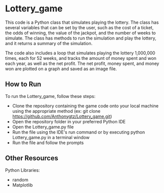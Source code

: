 # Lottery_game

This code is a Python class that simulates playing the lottery. The class has several variables that can be set by the user, such as the cost of a ticket, the odds of winning, the value of the jackpot, and the number of weeks to simulate. The class has methods to run the simulation and play the lottery, and it returns a summary of the simulation.

The code also includes a loop that simulates playing the lottery 1,000,000 times, each for 52 weeks, and tracks the amount of money spent and won each year, as well as the net profit. The net profit, money spent, and money won are plotted on a graph and saved as an image file.

## How to Run
To run the Lottery_game, follow these steps:

 - Clone the repository containing the game code onto your local machine using the appropriate method (ex: git clone https://github.com/Anthonygtz/Lottery_game.git)
 - Open the repository folder in your preferred Python IDE
 - Open the Lottery_game.py file
 - Run the file using the IDE's run command or by executing python Lottery_game.py in a terminal window
 - Run the file and follow the prompts

## Other Resources
Python Libraries:

 - random
 - Matplotlib
